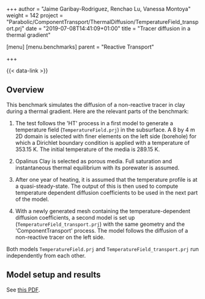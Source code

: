 +++
author = "Jaime Garibay-Rodriguez, Renchao Lu, Vanessa Montoya"
weight = 142
project = "Parabolic/ComponentTransport/ThermalDiffusion/TemperatureField_transport.prj"
date = "2019-07-08T14:41:09+01:00"
title = "Tracer diffusion in a thermal gradient"

[menu]
  [menu.benchmarks]
    parent = "Reactive Transport"

+++

{{< data-link >}}

## Overview

This benchmark simulates the diffusion of a non-reactive tracer in clay during a thermal gradient. Here are the relevant parts of the benchmark:

1. The test follows the 'HT' process in a first model to generate a temperature field (`TemperatureField.prj`) in the subsurface. A 8 by 4 m 2D domain is selected with finer elements on the left side (borehole) for which a Dirichlet boundary condition is applied with a temperature of 353.15 K. The initial temperature of the media is 289.15 K.

2. Opalinus Clay is selected as porous media. Full saturation and instantaneous thermal equilibrium with its porewater is assumed.

3. After one year of heating, it is assumed that the temperature profile is at a quasi-steady-state. The output of this is then used to compute temperature dependent diffusion coefficients to be used in the next part of the model.

4. With a newly generated mesh containing the temperature-dependent diffusion coefficients, a second model is set up (`TemperatureField_transport.prj`) with the same geometry and the 'ComponentTransport' process. The model follows the diffusion of a non-reactive tracer on the left side.

Both models `TemperatureField.prj` and `TemperatureField_transport.prj` run independently from each other.

## Model setup and results

See [this PDF](DiffusionThermalGradient.pdf).
